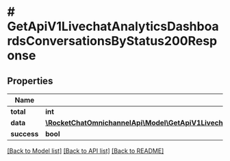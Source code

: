 # # GetApiV1LivechatAnalyticsDashboardsConversationsByStatus200Response

## Properties

Name | Type | Description | Notes
------------ | ------------- | ------------- | -------------
**total** | **int** |  | [optional]
**data** | [**\RocketChatOmnichannelApi\Model\GetApiV1LivechatAnalyticsDashboardsConversationsByStatus200ResponseDataInner[]**](GetApiV1LivechatAnalyticsDashboardsConversationsByStatus200ResponseDataInner.md) |  | [optional]
**success** | **bool** |  | [optional]

[[Back to Model list]](../../README.md#models) [[Back to API list]](../../README.md#endpoints) [[Back to README]](../../README.md)
